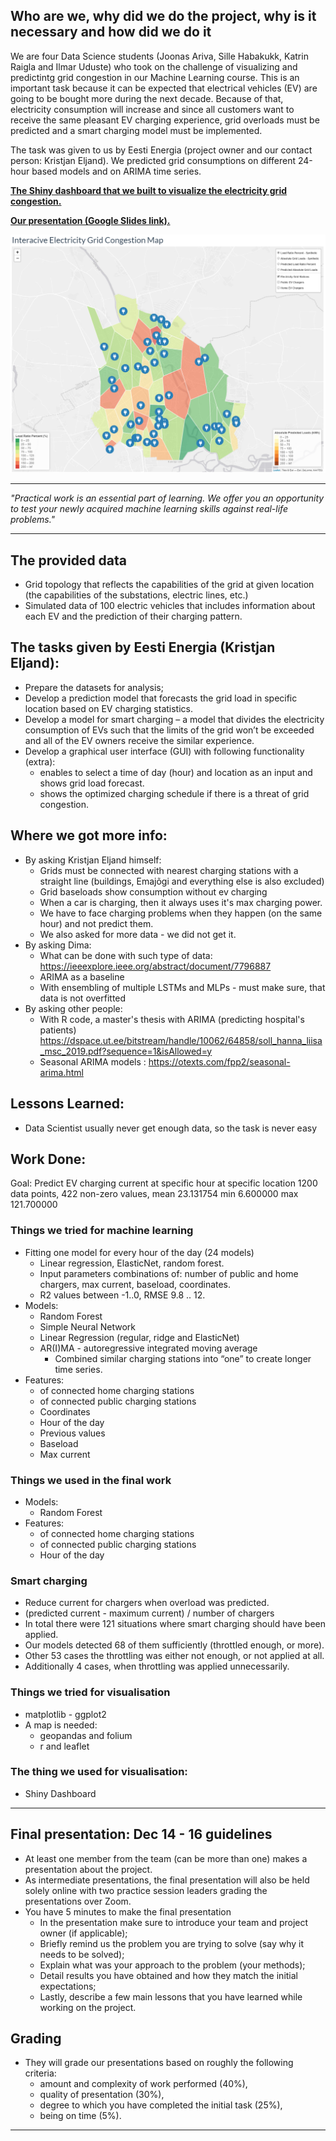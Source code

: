 ## Who are we, why did we do the project, why is it necessary and how did we do it

We are four Data Science students (Joonas Ariva, Sille Habakukk, Katrin Raigla and Ilmar Uduste) who took on the challenge of visualizing and predictintg grid congestion in our Machine Learning course. This is an important task because it can be expected that electrical vehicles (EV) are going to be bought more during the next decade. Because of that, electricity consumption will increase and since all customers want to receive the same pleasant EV charging experience, grid overloads must be predicted and a smart charging model must be implemented.

The task was given to us by Eesti Energia (project owner and our contact person: Kristjan Eljand). We predicted grid consumptions on different 24-hour based models and on ARIMA time series.

<b>[The Shiny dashboard that we built to visualize the electricity grid congestion.](https://ilmaru.shinyapps.io/dashboard/)</b> 

<b>[Our presentation (Google Slides link).](https://docs.google.com/presentation/d/1Jpxc1xjJAhh_5dK-pYAsiQgWtm7-kd7ii3tlTGXHc4g/edit?usp=sharing)</b> 

![A visualization of the electricity grid congestion. Picture taken from the aformentioned dashboard.](./dashboard/preview_of_dashboard.png)
___

*"Practical work is an essential part of learning. We offer you an opportunity to test your newly acquired machine learning skills against real-life problems."*

___

## The provided data
 * Grid topology that reflects the capabilities of the grid at given location (the capabilities of the substations, electric lines, etc.)
 * Simulated data of 100 electric vehicles that includes information about each EV and the prediction of their charging pattern.

## The tasks given by Eesti Energia (Kristjan Eljand):
  * Prepare the datasets for analysis;
  * Develop a prediction model that forecasts the grid load in specific location based on EV charging statistics.
  * Develop a model for smart charging – a model that divides the electricity consumption of EVs such that the limits of the grid won’t be exceeded and all of the EV owners receive the similar experience.
  * Develop a graphical user interface (GUI) with following functionality (extra): 
    * enables to select a time of day (hour) and location as an input and shows grid load forecast.
    * shows the optimized charging schedule if there is a threat of grid congestion.

## Where we got more info:
  * By asking Kristjan Eljand himself:
    * Grids must be connected with nearest charging stations with a straight line (buildings, Emajõgi and everything else is also excluded)
    * Grid baseloads show consumption without ev charging 
    * When a car is charging, then it always uses it's max charging power.
    * We have to face charging problems when they happen (on the same hour) and not predict them.
    * We also asked for more data - we did not get it.
  * By asking Dima:
    * What can be done with such type of data: https://ieeexplore.ieee.org/abstract/document/7796887
    * ARIMA as a baseline
    * With ensembling of multiple LSTMs and MLPs - must make sure, that data is not overfitted
  * By asking other people:
    * With R code, a master's thesis with ARIMA (predicting hospital's patients) https://dspace.ut.ee/bitstream/handle/10062/64858/soll_hanna_liisa_msc_2019.pdf?sequence=1&isAllowed=y
    * Seasonal ARIMA models : https://otexts.com/fpp2/seasonal-arima.html

## Lessons Learned:
  * Data Scientist usually never get enough data, so the task is never easy

## Work Done:

Goal: Predict EV charging current at specific hour at specific location
1200 data points, 422 non-zero values, mean 23.131754 min 6.600000 max 121.700000

### Things we tried for machine learning
  * Fitting one model for every hour of the day (24 models)
    * Linear regression, ElasticNet, random forest.
    * Input parameters combinations of: number of public and home chargers, max current, baseload, coordinates.
    * R2 values between -1..0, RMSE 9.8 .. 12.
  * Models:
    * Random Forest 
    * Simple Neural Network 
    * Linear Regression (regular, ridge and ElasticNet)
    * AR(I)MA - autoregressive integrated moving average
      * Combined similar charging stations into “one” to create longer time series.
 * Features:
    * of connected home charging stations
    * of connected public charging stations
    * Coordinates
    * Hour of the day
    * Previous values
    * Baseload
    * Max current

### Things we used in the final work
  * Models:
    * Random Forest
  * Features:
    * of connected home charging stations
    * of connected public charging stations
    * Hour of the day

### Smart charging
  * Reduce current for chargers when overload was predicted.
  * (predicted current - maximum current) / number of chargers
  * In total there were 121 situations where smart charging should have been applied.
  * Our models detected 68 of them sufficiently (throttled enough, or more). 
  * Other 53 cases the throttling was either not enough, or not applied at all.
  * Additionally 4 cases, when throttling was applied unnecessarily.

### Things we tried for visualisation
  * matplotlib - ggplot2
  * A map is needed:
    * geopandas and folium
    * r and leaflet
    
### The thing we used for visualisation:
  * Shiny Dashboard
  
___

## Final presentation: Dec 14 - 16 guidelines
  * At least one member from the team (can be more than one) makes a presentation about the project.
  * As intermediate presentations, the final presentation will also be held solely online with two practice session leaders grading the presentations over Zoom.
  * You have 5 minutes to make the final presentation
    * In the presentation make sure to introduce your team and project owner (if applicable);
    * Briefly remind us the problem you are trying to solve (say why it needs to be solved);
    * Explain what was your approach to the problem (your methods);
    * Detail results you have obtained and how they match the initial expectations;
    * Lastly, describe a few main lessons that you have learned while working on the project.

## Grading
  * They will grade our presentations based on roughly the following criteria:
    * amount and complexity of work performed (40%),
    * quality of presentation (30%),
    * degree to which you have completed the initial task (25%),
    * being on time (5%).

___
